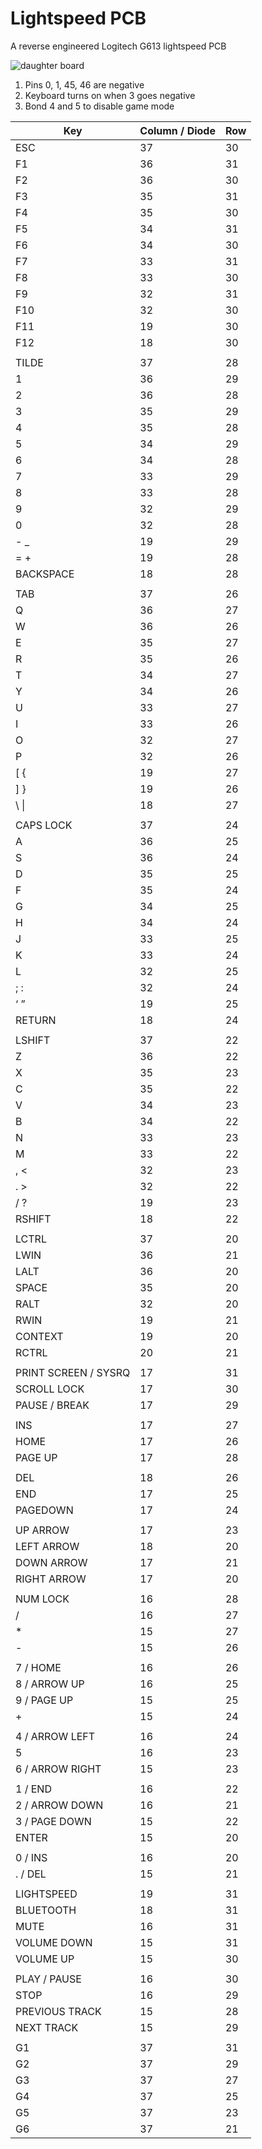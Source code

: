 # Lightspeed PCB

A reverse engineered Logitech G613 lightspeed PCB

![daughter board](https://user-images.githubusercontent.com/1764391/227828229-bd91c30f-06db-460b-8a7c-1ebef921f776.png)

1. Pins 0, 1, 45, 46 are negative
2. Keyboard turns on when 3 goes negative
3. Bond 4 and 5 to disable game mode

|   Key                   |   Column / Diode  |   Row  |
|-------------------------|-------------------|--------|
|   ESC                   |   37              |   30   |
|   F1                    |   36              |   31   |
|   F2                    |   36              |   30   |
|   F3                    |   35              |   31   |
|   F4                    |   35              |   30   |
|   F5                    |   34              |   31   |
|   F6                    |   34              |   30   |
|   F7                    |   33              |   31   |
|   F8                    |   33              |   30   |
|   F9                    |   32              |   31   |
|   F10                   |   32              |   30   |
|   F11                   |   19              |   30   |
|   F12                   |   18              |   30   |
|                         |                   |        |
|   TILDE                 |   37              |   28   |
|   1                     |   36              |   29   |
|   2                     |   36              |   28   |
|   3                     |   35              |   29   |
|   4                     |   35              |   28   |
|   5                     |   34              |   29   |
|   6                     |   34              |   28   |
|   7                     |   33              |   29   |
|   8                     |   33              |   28   |
|   9                     |   32              |   29   |
|   0                     |   32              |   28   |
|   - _                   |   19              |   29   |
|   = +                   |   19              |   28   |
|   BACKSPACE             |   18              |   28   |
|                         |                   |        |
|   TAB                   |   37              |   26   |
|   Q                     |   36              |   27   |
|   W                     |   36              |   26   |
|   E                     |   35              |   27   |
|   R                     |   35              |   26   |
|   T                     |   34              |   27   |
|   Y                     |   34              |   26   |
|   U                     |   33              |   27   |
|   I                     |   33              |   26   |
|   O                     |   32              |   27   |
|   P                     |   32              |   26   |
|   [ {                   |   19              |   27   |
|   ] }                   |   19              |   26   |
|   \ \|                  |   18              |   27   |
|                         |                   |        |
|   CAPS LOCK             |   37              |   24   |
|   A                     |   36              |   25   |
|   S                     |   36              |   24   |
|   D                     |   35              |   25   |
|   F                     |   35              |   24   |
|   G                     |   34              |   25   |
|   H                     |   34              |   24   |
|   J                     |   33              |   25   |
|   K                     |   33              |   24   |
|   L                     |   32              |   25   |
|   ; :                   |   32              |   24   |
|   ‘ ”                   |   19              |   25   |
|   RETURN                |   18              |   24   |
|                         |                   |        |
|   LSHIFT                |   37              |   22   |
|   Z                     |   36              |   22   |
|   X                     |   35              |   23   |
|   C                     |   35              |   22   |
|   V                     |   34              |   23   |
|   B                     |   34              |   22   |
|   N                     |   33              |   23   |
|   M                     |   33              |   22   |
|   , <                   |   32              |   23   |
|   . >                   |   32              |   22   |
|   / ?                   |   19              |   23   |
|   RSHIFT                |   18              |   22   |
|                         |                   |        |
|   LCTRL                 |   37              |   20   |
|   LWIN                  |   36              |   21   |
|   LALT                  |   36              |   20   |
|   SPACE                 |   35              |   20   |
|   RALT                  |   32              |   20   |
|   RWIN                  |   19              |   21   |
|   CONTEXT               |   19              |   20   |
|   RCTRL                 |   20              |   21   |
|                         |                   |        |
|   PRINT SCREEN / SYSRQ  |   17              |   31   |
|   SCROLL LOCK           |   17              |   30   |
|   PAUSE / BREAK         |   17              |   29   |
|                         |                   |        |
|   INS                   |   17              |   27   |
|   HOME                  |   17              |   26   |
|   PAGE UP               |   17              |   28   |
|                         |                   |        |
|   DEL                   |   18              |   26   |
|   END                   |   17              |   25   |
|   PAGEDOWN              |   17              |   24   |
|                         |                   |        |
|   UP ARROW              |   17              |   23   |
|   LEFT ARROW            |   18              |   20   |
|   DOWN ARROW            |   17              |   21   |
|   RIGHT ARROW           |   17              |   20   |
|                         |                   |        |
|   NUM LOCK              |   16              |   28   |
|   /                     |   16              |   27   |
|   *                     |   15              |   27   |
|   -                     |   15              |   26   |
|                         |                   |        |
|   7 / HOME              |   16              |   26   |
|   8 / ARROW UP          |   16              |   25   |
|   9 / PAGE UP           |   15              |   25   |
|   +                     |   15              |   24   |
|                         |                   |        |
|   4 / ARROW LEFT        |   16              |   24   |
|   5                     |   16              |   23   |
|   6 / ARROW RIGHT       |   15              |   23   |
|                         |                   |        |
|   1 / END               |   16              |   22   |
|   2 / ARROW DOWN        |   16              |   21   |
|   3 / PAGE DOWN         |   15              |   22   |
|   ENTER                 |   15              |   20   |
|                         |                   |        |
|   0 / INS               |   16              |   20   |
|   . / DEL               |   15              |   21   |
|                         |                   |        |
|   LIGHTSPEED            |   19              |   31   |
|   BLUETOOTH             |   18              |   31   |
|   MUTE                  |   16              |   31   |
|   VOLUME DOWN           |   15              |   31   |
|   VOLUME UP             |   15              |   30   |
|                         |                   |        |
|   PLAY / PAUSE          |   16              |   30   |
|   STOP                  |   16              |   29   |
|   PREVIOUS TRACK        |   15              |   28   |
|   NEXT TRACK            |   15              |   29   |
|                         |                   |        |
|   G1                    |   37              |   31   |
|   G2                    |   37              |   29   |
|   G3                    |   37              |   27   |
|   G4                    |   37              |   25   |
|   G5                    |   37              |   23   |
|   G6                    |   37              |   21   |
